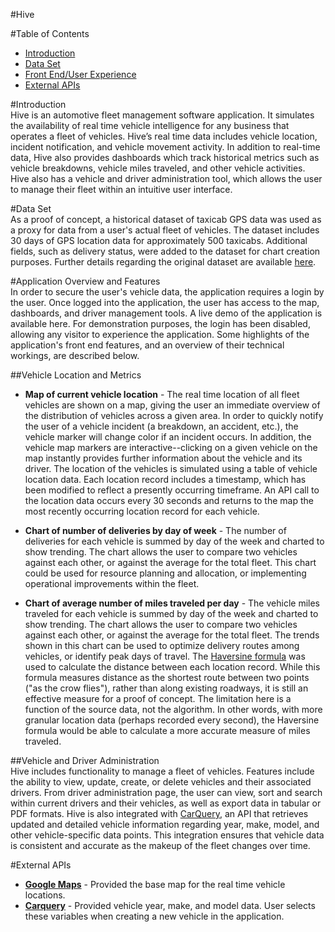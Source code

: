 #Hive

#Table of Contents
- <a href= "https://github.com/jshales-liberty/auto_data_pipeline_back/blob/master/README.md#Introduction  ">Introduction</a>  
- <a href= "https://github.com/jshales-liberty/auto_data_pipeline_back/blob/master/README.md#Data-Set  ">Data Set</a>  
- <a href= "https://github.com/jshales-liberty/auto_data_pipeline_back/blob/master/README.md#Application-Overview-And-Features  ">Front End/User Experience</a>  
- <a href= "https://github.com/jshales-liberty/auto_data_pipeline_back/blob/master/README.md#External-APIs  ">External APIs</a>  

#Introduction  
Hive is an automotive fleet management software application.  It simulates the availability of real time vehicle intelligence for any business that operates a fleet of vehicles.  Hive’s real time data includes vehicle location, incident notification, and vehicle movement activity.  In addition to real-time data, Hive also provides dashboards which track historical metrics such as vehicle breakdowns, vehicle miles traveled, and other vehicle activities.  Hive also has a vehicle and driver administration tool, which allows the user to manage their fleet within an intuitive user interface.

#Data Set  
As a proof of concept, a historical dataset of taxicab GPS data was used as a proxy for data from a user's actual fleet of vehicles.  The dataset includes 30 days of GPS location data for approximately 500 taxicabs.  Additional fields, such as delivery status, were added to the dataset for chart creation purposes.  Further details regarding the original dataset are available <a href= "http://crawdad.org/epfl/mobility/20090224/">here</a>.

#Application Overview and Features  
In order to secure the user's vehicle data, the application requires a login by the user.  Once logged into the application, the user has access to the map, dashboards, and driver management tools.  A live demo of the application is available here.  For demonstration purposes, the login has been disabled, allowing any visitor to experience the application.  Some highlights of the application's front end features, and an overview of their technical workings, are described below.

##Vehicle Location and Metrics  
- **Map of current vehicle location** - The real time location of all fleet vehicles are shown on a map, giving the user an immediate overview of the distribution of vehicles across a given area.  In order to quickly notify the user of a vehicle incident (a breakdown, an accident, etc.), the vehicle marker will change color if an incident occurs.  In addition, the vehicle map markers are interactive--clicking on a given vehicle on the map instantly provides further information about the vehicle and its driver.  The location of the vehicles is simulated using a table of vehicle location data.  Each location record includes a timestamp, which has been modified to reflect a presently occurring timeframe.  An API call to the location data occurs every 30 seconds and returns to the map the most recently occurring location record for each vehicle.

- **Chart of number of deliveries by day of week** - The number of deliveries for each vehicle is summed by day of the week and charted to show trending.  The chart allows the user to compare two vehicles against each other, or against the average for the total fleet.  This chart could be used for resource planning and allocation, or implementing operational improvements within the fleet.

- **Chart of average number of miles traveled per day** - The vehicle miles traveled for each vehicle is summed by day of the week and charted to show trending.  The chart allows the user to compare two vehicles against each other, or against the average for the total fleet.  The trends shown in this chart can be used to optimize delivery routes among vehicles, or identify peak days of travel.  The <a href = "https://en.wikipedia.org/wiki/Haversine_formula">Haversine formula</a> was used to calculate the distance between each location record.  While this formula measures distance as the shortest route between two points ("as the crow flies"), rather than along existing roadways, it is still an effective measure for a proof of concept.  The limitation here is a function of the source data, not the algorithm.  In other words, with more granular location data (perhaps recorded every second), the Haversine formula would be able to calculate a more accurate measure of miles traveled.

##Vehicle and Driver Administration  
Hive includes functionality to manage a fleet of vehicles.  Features include the ability to view, update, create, or delete vehicles and their associated drivers.  From driver administration page, the user can view, sort and search within current drivers and their vehicles, as well as export data in tabular or PDF formats.  Hive is also integrated with <a href="http://www.carqueryapi.com/">CarQuery</a>, an API that retrieves updated and detailed vehicle information regarding year, make, model, and other vehicle-specific data points.  This integration ensures that vehicle data is consistent and accurate as the makeup of the fleet changes over time.

#External APIs  
- <a href = "https://developers.google.com/maps/">**Google Maps**</a> - Provided the base map for the real time vehicle locations.
- <a href = "http://www.carqueryapi.com/">**Carquery**</a> - Provided vehicle year, make, and model data.  User selects these variables when creating a new vehicle in the application.
